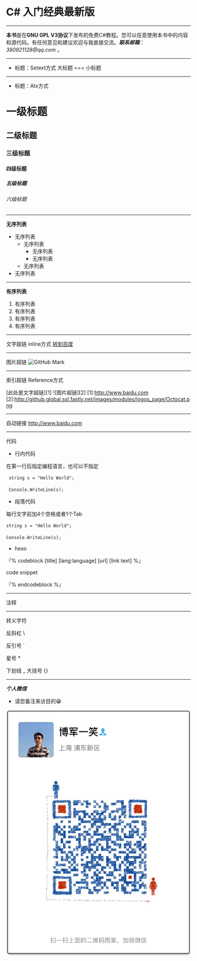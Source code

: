 # C# 入门经典最新版

___

**本书**是在**GNU GPL V3协议**下发布的免费C#教程。您可以任意使用本书中的内容和源代码。有任何意见和建议欢迎与我直接交流。___联系邮箱___：_380921128@qq.com_ 。

---
+ 标题：Setext方式
大标题
===
小标题
---

+ 标题：Atx方式
# 一级标题
## 二级标题
### 三级标题
#### 四级标题
##### 五级标题
###### 六级标题

---

**无序列表**
+ 无序列表
    - 无序列表
        * 无序列表
        * 无序列表
    - 无序列表
+ 无序列表

---

**有序列表**
1. 有序列表
2. 有序列表
3. 有序列表
8. 有序列表

---

文字超链 inline方式
[转到百度](http://www.baidu.com "百度链接")

---

图片超链 
![GitHub Mark](http://github.global.ssl.fastly.net/images/modules/logos_page/GitHub-Mark.png "GitHub Mark")


---

索引超链 Reference方式

[此处是文字超链][1]
![图片超链][2]
[1]:http://www.baidu.com
[2]:http://github.global.ssl.fastly.net/images/modules/logos_page/Octocat.png

---

自动链接
<http://www.baidu.com>

---

代码
+ 行内代码

在第一行后指定编程语言，也可以不指定

<!-- 0 -->
     string s = "Hello World";

     Console.WriteLine(s);



+ 段落代码

每行文字前加4个空格或者1个Tab

    string s = "Hello World";

    Console.WriteLine(s);

+ hexo

『% codeblock [title] [lang:language] [url] [link text] %』

 code snippet

『% endcodeblock %』

___


<!-- 注释 -->
注释

---

转义字符

反斜杠 \\

反引号 \`

星号 \*

下划线 \_
大括号 \{\}


---

_**个人微信**_ 
* 请您备注来访目的😁

![](/assets/IMG_1858.JPG)





